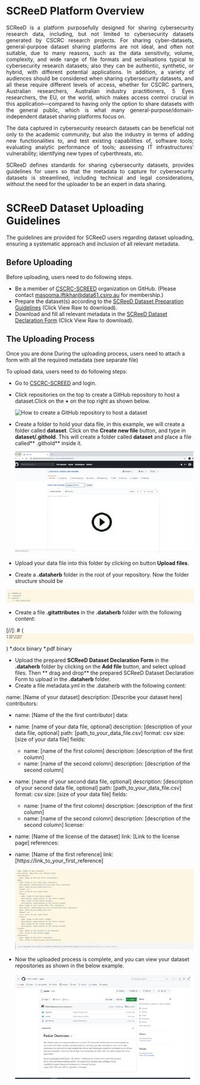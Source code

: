 # SCReeD Platform Overview 

<p align="justify">
SCReeD is a platform purposefully designed for sharing cybersecurity research data, including, but not limited to cybersecurity datasets generated by CSCRC research projects. For sharing cyber-datasets, general-purpose dataset sharing platforms are not ideal, and often not suitable, due to many reasons, such as the data sensitivity, volume, complexity, and wide range of file formats and serialisations typical to cybersecurity research datasets; also they can be authentic, synthetic, or hybrid, with different potential applications. In addition, a variety of audiences should be considered when sharing cybersecurity datasets, and all these require different levels of access, whether for CSCRC partners, Australian researchers, Australian industry practitioners, 5 Eyes researchers, the EU, or the world, which makes access control crucial in this application—compared to having only the option to share datasets with the general public, which is what many general-purpose/domain-independent dataset sharing platforms focus on.
</p>

<p align="justify">
The data captured in cybersecurity research datasets can be beneficial not only to the academic community, but also the industry in terms of adding new functionalities to, and test existing capabilities of, software tools; evaluating analytic performance of tools; assessing IT infrastructures’ vulnerability; identifying new types of cyberthreats, etc.
</p>

<p align="justify">
SCReeD defines standards for sharing cybersecurity datasets, provides guidelines for users so that the metadata to capture for cybersecurity datasets is streamlined, including technical and legal considerations, without the need for the uploader to be an expert in data sharing.
</p>

# SCReeD Dataset Uploading Guidelines  
<p align="justify">
The guidelines are provided for SCReeD users regarding dataset uploading, ensuring a systematic approach and inclusion of all relevant metadata. 
</p>

## Before Uploading
Before uploading, users need to do following steps.

* Be a member of [CSCRC-SCREED](https://github.com/CSCRC-SCREED) organization on GitHub. (Please contact masooma.iftikhar@data61.csiro.au for membership.)
* Prepare the dataset(s) according to the [SCReeD Dataset Preparation Guidelines](https://github.com/CSCRC-SCREED/cscrc-screed.github.io/blob/main/assets/docs/SCReeD%20Dataset%20Preparation%20Guidelines.docx) (Click View Raw to download).
* Download and fill all relevant metadata in the [SCReeD Dataset Declaration Form](https://github.com/CSCRC-SCREED/cscrc-screed.github.io/blob/main/assets/docs/SCReeD%20Dataset%20Declaration%20Form.docx) (Click View Raw to download).

## The Uploading Process
Once you are done During the uploading process, users need to attach a form with all the required metadata (see separate file)

To upload data, users need to do following steps:
* Go to [CSCRC-SCREED](https://github.com/CSCRC-SCREED) and login.
* Click repositories on the top to create a GitHub repository to host a dataset.Click on the **+** on the top right as shown below.

  ![How to create a GitHub repository to host a dataset](https://dataherb.github.io/assets/videos/dataherb-demo-ufo-create-new-repo.gif)
  
* Create a folder to hold your data file, in this example, we will create a folder called **dataset**. Click on the **Create new file** button, and type in **dataset/.githold**. This will create a folder called **dataset** and place a file called** .githold** inside it.

  [![How to upload data file](/assets/videos/video-preview.png)](https://dataherb.github.io/assets/videos/dataherb-demo-ufo-upload-datafile-1.mp4)

* Upload your data file into this folder by clicking on button **Upload files**.
*	Create a **.dataherb** folder in the root of your repository. Now the folder structure should be
  
   ![.dataherb folder structure](/assets/imgs/dataherb.png)
 	
*	Create a file **.gitattributes** in the **.dataherb** folder with the following content:

  [//]: # (![Example Repo](/assets/imgs/gitattributes.png))
  *.docx    binary
  *.pdf     binary

 	
*	Upload the prepared **SCReeD Dataset Declaration Form** in the **.dataherb** folder by clicking on the **Add file** button, and select upload files. Then ** drag and drop** the prepared SCReeD Dataset Declaration Form to upload in the **.dataherb** folder.
*	Create a file metadata.yml in the .dataherb with the following content:
  
name: [Name of your dataset]
description: [Describe your dataset here]
contributors:
- name: [Name of the the first contributor]
data:
- name: [name of your data file, optional]
  description: [description of your data file, optional]
  path: [path_to_your_data_file.csv]
  format: csv
  size: [size of your data file]
  fields:
  - name: [name of the first colomn]
    description: [description of the first column]
  - name: [name of the second colomn]
    description: [description of the second column]
- name: [name of your second data file, optional]
  description: [description of your second data file, optional]
  path: [path_to_your_data_file.csv]
  format: csv
  size: [size of your data file]
  fields:
  - name: [name of the first colomn]
    description: [description of the first column]
  - name: [name of the second colomn]
    description: [description of the second column]
license:
- name: [Name of the license of the dataset]
  link: [Link to the license page]
references:
- name: [Name of the first reference]
  link: [https://link_to_your_first_reference]
   
  ![metadata.yml content](/assets/imgs/metadata.png)

* Now the uploaded process is complete, and you can view your dataset repositories as shown in the below example.

  ![Example Repo](/assets/imgs/example.png)










